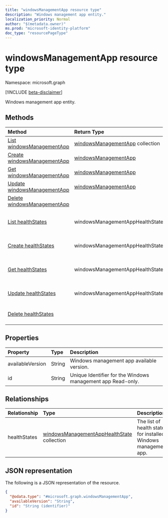```yaml
---
title: "windowsManagementApp resource type"
description: "Windows management app entity."
localization_priority: Normal
author: "$(metadata.owner)"
ms.prod: "microsoft-identity-platform"
doc_type: "resourcePageType"
---
```


# windowsManagementApp resource type

Namespace: microsoft.graph

[!INCLUDE [beta-disclaimer](../../includes/beta-disclaimer.md)]

Windows management app entity.

## Methods

| Method                                                                           | Return Type                                                       | Description                                                                              |
| :------------------------------------------------------------------------------- | :---------------------------------------------------------------- | :--------------------------------------------------------------------------------------- |
| [List windowsManagementApp](../api/intune-windowsmanagementapp-list.md)          | [windowsManagementApp](intune-windowsManagementApp.md) collection | List properties and relationships of a windowsManagementApp object.                      |
| [Create windowsManagementApp](../api/intune-windowsmanagementapp-create.md)      | [windowsManagementApp](intune-windowsManagementApp.md)            | Create a new windowsManagementApp object.                                                |
| [Get windowsManagementApp](../api/intune-windowsmanagementapp-get.md)            | [windowsManagementApp](intune-windowsManagementApp.md)            | Read properties and relationships of a windowsManagementApp object.                      |
| [Update windowsManagementApp](../api/intune-windowsmanagementapp-update.md)      | [windowsManagementApp](intune-windowsManagementApp.md)            | Update the properties of a windowsManagementApp object.                                  |
| [Delete windowsManagementApp](../api/intune-windowsmanagementapp-delete.md)      |                                                                   | Delete a windowsManagementApp object.                                                    |
| [List healthStates](../api/intune-windowsmanagementapp-list-healthstates.md)     | windowsManagementAppHealthState                                   | Get the windowsManagementAppHealthState objects from a healthStates navigation property. |
| [Create healthStates](../api/intune-windowsmanagementapp-post-healthstates.md)   | windowsManagementAppHealthState                                   | Create a new windowsManagementAppHealthState object.                                     |
| [Get healthStates](../api/intune-windowsmanagementapp-get-healthstates.md)       | windowsManagementAppHealthState                                   | Read the properties and relationships of a windowsManagementAppHealthState object.       |
| [Update healthStates](../api/intune-windowsmanagementapp-update-healthstates.md) | windowsManagementAppHealthState                                   | Update the properties of a windowsManagementAppHealthState object.                       |
| [Delete healthStates](../api/intune-windowsmanagementapp-delete-healthstates.md) |                                                                   | Delete a windowsManagementAppHealthState object.                                         |

## Properties

| Property         | Type   | Description                                                 |
| :--------------- | :----- | :---------------------------------------------------------- |
| availableVersion | String | Windows management app available version.                   |
| id               | String | Unique Identifier for the Windows management app Read-only. |

## Relationships

| Relationship | Type                                                                                          | Description                                                     |
| :----------- | :-------------------------------------------------------------------------------------------- | :-------------------------------------------------------------- |
| healthStates | [windowsManagementAppHealthState](../resources/windowsmanagementapphealthstate.md) collection | The list of health states for installed Windows management app. |

## JSON representation

The following is a JSON representation of the resource.

<!-- {
  "blockType": "resource",
  "keyProperty": "id",
  "@odata.type": "microsoft.graph.windowsManagementApp",
  "baseType": "microsoft.graph.entity",
  "openType": False
}
-->

```json
{
  "@odata.type": "#microsoft.graph.windowsManagementApp",
  "availableVersion": "String",
  "id": "String (identifier)"
}
```